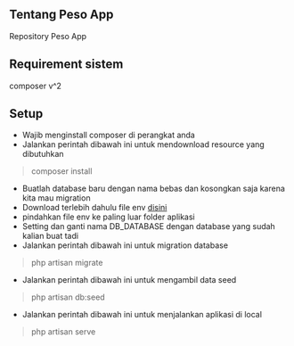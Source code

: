## Tentang Peso App

Repository Peso App

## Requirement sistem

composer v^2

## Setup

- Wajib menginstall composer di perangkat anda
- Jalankan perintah dibawah ini untuk mendownload resource yang dibutuhkan

<blockquote>composer install</blockquote>

- Buatlah database baru dengan nama bebas dan kosongkan saja karena kita mau migration
- Download terlebih dahulu file env [disini](https://drive.google.com/file/d/1KOG5TRuT9BTc4BaUWIUFaIAJWLwOUMB1/view?usp=sharing)
- pindahkan file env ke paling luar folder aplikasi
- Setting dan ganti nama DB_DATABASE dengan database yang sudah kalian buat tadi
- Jalankan perintah dibawah ini untuk migration database

<blockquote>php artisan migrate</blockquote>

- Jalankan perintah dibawah ini untuk mengambil data seed

<blockquote>php artisan db:seed</blockquote>

- Jalankan perintah dibawah ini untuk menjalankan aplikasi di local

<blockquote>php artisan serve</blockquote>
